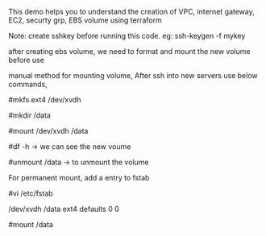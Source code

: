 This demo helps you to understand the creation of VPC, internet gateway, EC2, securty grp, EBS volume using terraform


Note: create sshkey before running this code. eg: ssh-keygen -f mykey

after creating ebs volume, we need to format and mount the new volume before use

manual method for mounting volume, After ssh into new servers use below commands,

#mkfs.ext4 /dev/xvdh

#mkdir /data

#mount /dev/xvdh /data

#df -h -> we can see the new voume

#unmount /data -> to unmount the volume

For permanent mount, add a entry to fstab

#vi /etc/fstab

/dev/xvdh /data ext4 defaults 0 0

#mount /data
